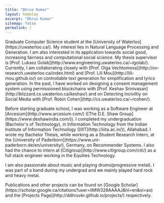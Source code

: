 ```yaml
---
title: "Dhruv Kumar"
layout: homelay
excerpt: "Dhruv Kumar"
sitemap: false
permalink: /
---
```


<p>Graduate Computer Science student at the [University of Waterloo](https://uwaterloo.ca/). My interest lies in Natural Language Processing and Generation. I am also interested in its application towards social good, increasing fairness and computational social science. My thesis supervisor is [Prof. Lukasz Golab](http://www.engineering.uwaterloo.ca/~lgolab/). Currently, I am collaborating closely with [Prof. Olga Vechtomova](http://ov-research.uwaterloo.ca/index.html) and [Prof. Lili Mou](http://lili-mou.github.io/) on controllable text generation for simplification and lyrics generation. In the past, I have worked on designing a consent management system using permissioned blockchains with [Prof. Keshav Srinivasan](http://blizzard.cs.uwaterloo.ca/keshav/) and on Detecting Inciviltiy on Social Media with [Prof. Robin Cohen](http://cs.uwaterloo.ca/~rcohen/).  </p>
<p>Before starting graduate school, I was working as a Software Engineer at [Arcesium](http://www.arcesium.com/) ([The D.E. Shaw Group](https://www.deshawindia.com/)). I completed my undergraduation (Bachelor's of Technology), in Information Technology from the Indian Institute of Information Technology ([IIIT](http://iiita.ac.in/)), Allahabad. I wrote my Bachelor Thesis, while working as a Student Research Intern, at the [University of Paderborn](https://www.uni-paderborn.de/en/university/), Germany, on Recommender Systems. I also had the chance to intern at [Citigroup](http://www.citigroup.com/citi/) as a full stack engineer working in the Equities Technology.</p>
<p>I am also passionate about music and playing drums(progressive metal). I was part of a band during my undergrad and we mainly played hard rock and heavy metal.</p>
<p>Publications and other projects can be found on [Google Scholar](https://scholar.google.ca/citations?user=IiMW328AAAAJ&hl=en&oi=ao) and the [Projects Page](http://ddhruvkr.github.io/projects/) respectively.</p>